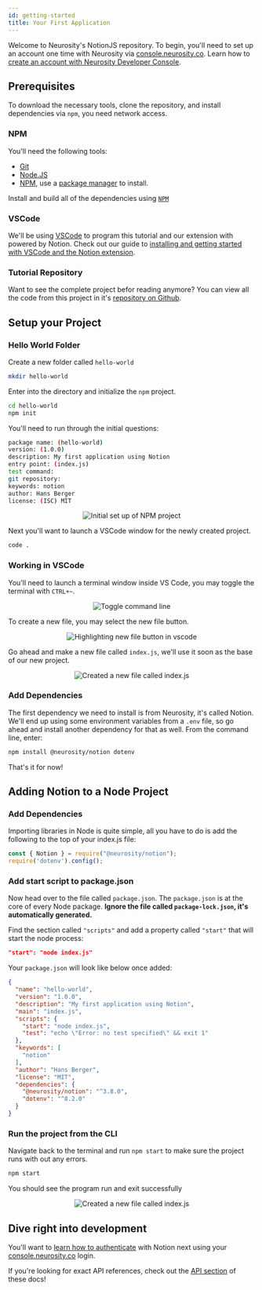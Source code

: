 ```yaml
---
id: getting-started
title: Your First Application
---
```

Welcome to Neurosity's NotionJS repository. To begin, you'll need to set up an account one time with Neurosity via [console.neurosity.co](consle.neurosity.co). Learn how to [create an account with Neurosity Developer Console](https://support.neurosity.co/hc/en-us/articles/360036196792).

## Prerequisites

To download the necessary tools, clone the repository, and install dependencies via `npm`, you need network access. 

### NPM

You'll need the following tools:

- [Git](https://git-scm.com)
- [Node.JS](https://nodejs.org/en/)
- [NPM](https://npmjs.org), use a [package manager](https://nodejs.org/en/download/package-manager/) to install.

Install and build all of the dependencies using [`NPM`](https://npmjs.org)

### VSCode

We'll be using [VSCode](https://code.visualstudio.com/download) to program this tutorial and our extension with powered by Notion. Check out our guide to [installing and getting started with VSCode and the Notion extension](https://support.neurosity.co/hc/en-us/articles/360036195712-Installing-and-using-the-VSCode-extension).

### Tutorial Repository

Want to see the complete project befor reading anymore? You can view all the code from this project in it's [repository on Github](https://github.com/neurosity/app-hello-world-notion-js).

## Setup your Project

### Hello World Folder

Create a new folder called `hello-world`

```bash
mkdir hello-world
```

Enter into the directory and initialize the `npm` project.

```bash
cd hello-world
npm init
```

You'll need to run through the initial questions:
```bash
package name: (hello-world) 
version: (1.0.0) 
description: My first application using Notion
entry point: (index.js) 
test command: 
git repository: 
keywords: notion
author: Hans Berger
license: (ISC) MIT
```

<p align="center">
  <img alt="Initial set up of NPM project" src="docs/images/tutorial/npm_init.png">
</p>

Next you'll want to launch a VSCode window for the newly created project.

```bash
code .
```

### Working in VSCode

You'll need to launch a terminal window inside VS Code, you may toggle the terminal with `CTRL+~`.

<p align="center">
  <img alt="Toggle command line" src="docs/images/tutorial/vscode-toggle-command-line.png">
</p>

To create a new file, you may select the new file button.

<p align="center">
  <img alt="Highlighting new file button in vscode" src="docs/images/tutorial/vscode-new-file-button.png">
</p>

Go ahead and make a new file called `index.js`, we'll use it soon as the base of our new project.

<p align="center">
  <img alt="Created a new file called index.js" src="docs/images/tutorial/vscode-make-index-js-file.png">
</p>

### Add Dependencies

The first dependency we need to install is from Neurosity, it's called Notion. We'll end up using some environment variables from a `.env` file, so go ahead and install another dependency for that as well. From the command line, enter:

```bash
npm install @neurosity/notion dotenv
```

That's it for now!

## Adding Notion to a Node Project

### Add Dependencies

Importing libraries in Node is quite simple, all you have to do is add the following to the top of your index.js file:

```js
const { Notion } = require("@neurosity/notion");
require('dotenv').config();
```

### Add start script to package.json

Now head over to the file called `package.json`. The `package.json` is at the core of every Node package. **Ignore the file called `package-lock.json`, it's automatically generated.** 

Find the section called `"scripts"` and add a property called `"start"` that will start the node process:

```json
"start": "node index.js"
```

Your `package.json` will look like below once added:

```json
{
  "name": "hello-world",
  "version": "1.0.0",
  "description": "My first application using Notion",
  "main": "index.js",
  "scripts": {
    "start": "node index.js",
    "test": "echo \"Error: no test specified\" && exit 1"
  },
  "keywords": [
    "notion"
  ],
  "author": "Hans Berger",
  "license": "MIT",
  "dependencies": {
    "@neurosity/notion": "^3.8.0",
    "dotenv": "^8.2.0"
  }
}
```

### Run the project from the CLI

Navigate back to the terminal and run `npm start` to make sure the project runs with out any errors.

```bash
npm start
```

You should see the program run and exit successfully

<p align="center">
  <img alt="Created a new file called index.js" src="docs/images/tutorial/vscode-run-empty-program.png">
</p>



## Dive right into development

You'll want to [learn how to authenticate](/docs/api/authentication) with Notion next using your [console.neurosity.co](console.neurosity.co) login.

If you're looking for exact API references, check out the [API section](/docs/ref/index) of these docs!